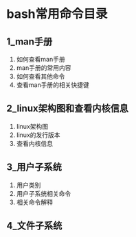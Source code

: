 # bash常用命令目录

## 1_man手册

1. 如何查看man手册
2. man手册的常用内容
3. 如何查看其他命令
4. 查看man手册的相关快捷键



## 2_linux架构图和查看内核信息

1. linux架构图
2. linux的发行版本
3. 查看内核信息



## 3_用户子系统

1. 用户类别
2. 用户子系统相关命令
3. 相关命令解释



## 4_文件子系统

